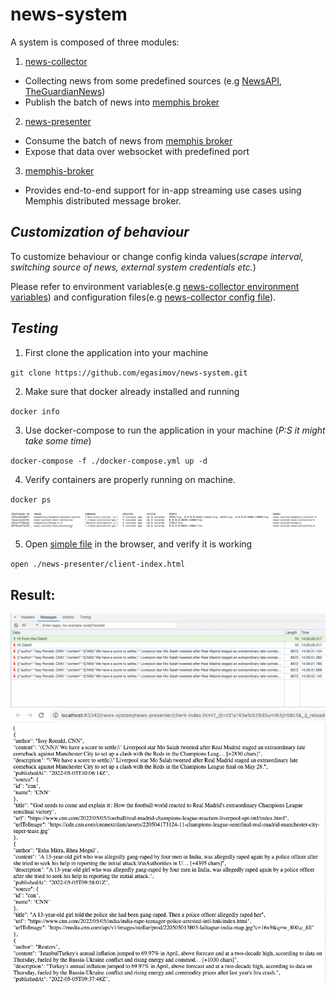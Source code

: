 # news-system

A system is composed of three modules:

1. [news-collector](./news-collector)
* Collecting news from some predefined sources
(e.g [NewsAPI](https://documenter.getpostman.com/view/3479169/Szf7zncp?version=latest#intro), [TheGuardianNews](https://content.guardianapis.com))
* Publish the batch of news into [memphis broker](https://github.com/memphisdev/memphis-broker)

2. [news-presenter](./news-presenter)
* Consume the batch of news from [memphis broker](https://github.com/memphisdev/memphis-broker)
* Expose that data over websocket with predefined port

3. [memphis-broker](https://github.com/memphisdev/memphis-broker)
*  Provides end-to-end support for in-app streaming use cases using Memphis distributed message broker.

## _Customization of behaviour_
To customize 
behaviour or change config kinda values(_scrape interval, switching source of news, external system credentials etc._)

Please refer to environment variables(e.g [news-collector environment variables](./news-collector/.env.local)) and configuration files(e.g [news-collector config file](./news-collector/config/config.json)).

## _Testing_

1. First clone the application into your machine

``git clone https://github.com/egasimov/news-system.git``

2. Make sure that docker already installed and running

``docker info``

3. Use docker-compose to run the application in your machine (_P:S it might take some time_)

``docker-compose -f ./docker-compose.yml up -d``

4. Verify containers are properly running on machine.

``docker ps``

![alt text](./doc/output-docker-ps.png)

5. Open [simple file](./news-presenter/client-index.html) in the browser, and verify it is working

``open ./news-presenter/client-index.html``

## Result:
![alt text](./doc/output_1.png)
![alt text](./doc/output_2.png)